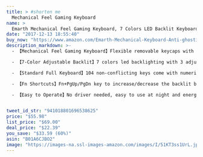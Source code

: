 ```yaml
---
title: > #shorten me
  Mechanical Feel Gaming Keyboard
name: >
  Emarth Mechanical Feel Gaming Keyboard, 7 Colors LED Backlit Keyboard with 104-Key, USB Wired Keyboard with Anti-ghosting Keys for Laptop Computer - Black
date: "2017-12-13 18:55:40"
buy_now: "https://www.amazon.com/Emarth-Mechanical-Keyboard-Anti-ghosting-Computer/dp/B01A6CJBO2?SubscriptionId=AKIAIA5RBQIWQVTCUEUQ&tag=coldcutdeals-20&linkCode=xm2&camp=2025&creative=165953&creativeASIN=B01A6CJBO2"
description_markdown: >-
  - 【Mechanical Feel Gaming Keyboard】Flexible removable keycaps with a audible and pleasant click sound, laser-engraved keys are not easy to fade. This gaming keyboard is made of high quality ABS with non-slip steel base

  - 【7-Color Adjustable Backlit】7 colors led backlighting with 3 adjustable brightness levels to meet your own preference. 2 backlighting modes for your choose, press Fn+☼ key to exchange between the recycling breathing mode and the normal backlit mode. Choose from 7 colors to light up your computer keyboard press ☼ key and turn on/off the backlight

  - 【Standard Full Keyboard】104 non-conflicting keys come with numeric keyboard, 19 anti-ghosting keys, the pc gaming keyboard allows multi-keys to work simultaneously without confliction. 12 hotkeys and extra 4 joystick movement keys, 50 million times keystroke test, more satisfying and efficient typing experience, professional gaming feeling. Ideals for gamers, typist, programmer, writer etc

  - 【Fn Shortcuts】Fn+PgUp/PgDn key to increase/decrease the backlit brightness. Give you a quick access to dedicated media controls, such as volume, play, pause, next and previous track, calculator, email, web browser etc

  - 【Easy to Operate】No driver needed, easy to use at night and energy saving. The stepped keycap makes this wired keyboard fitting your hands and fingers easily to prevent fatigue. Compatible with Windows10, Windows 8, Windows 7, Windows XP, Windows VISTA etc. Lifetime Money Back Guarantee and Lifetime Warranty


tweet_id_str: "941018801696538625"
price: "$55.98"
list_price: "$69.00"
deal_price: "$22.39"
you_save: "$33.59 (60%)"
asin: "B01A6CJBO2"
image: "https://images-na.ssl-images-amazon.com/images/I/51KT3ss1UrL.jpg"
---
```

